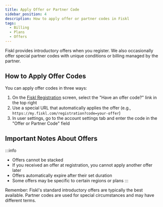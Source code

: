 ```yaml
---
title: Apply Offer or Partner Code
sidebar_position: 4
description: How to apply offer or partner codes in Fiskl
tags:
  - Billing
  - Plans
  - Offers
---
```


Fiskl provides introductory offers when you register. We also occasionally offer special partner codes with unique conditions or billing managed by the partner.

## How to Apply Offer Codes

You can apply offer codes in three ways:

1. On the [Fiskl Registration](https://my.fiskl.com/registration) screen, select the "Have an offer code?" link in the top right
2. Use a special URL that automatically applies the offer (e.g., `https://my.fiskl.com/registration?code=your-offer`)
3. In user settings, go to the account settings tab and enter the code in the "Offer or Partner Code" field

## Important Notes About Offers

:::info
- Offers cannot be stacked
- If you received an offer at registration, you cannot apply another offer later
- Offers automatically expire after their set duration
- Some offers may be specific to certain regions or plans
:::

Remember: Fiskl's standard introductory offers are typically the best available. Partner codes are used for special circumstances and may have different terms.
